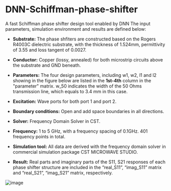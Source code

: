 # DNN-Schiffman-phase-shifter
A fast Schiffman phase shifter design tool enabled by DNN
The input parameters, simulation environment and results are defined below:  

-   **Substrate:** The phase shfiters are constructed based on the Rogers R4003C dielectric substrate, with the thickness of 1.524mm, permittivity of 3.55 and loss tangent of 0.0027. 

-   **Conductor:** Copper (lossy, annealed) for both microstrip circuits above the substrate and GND beneath.

-   **Parameters:** The four design parameters, including w1, w2, l1 and l2 showing in the figure below are listed in the **1st-4th** column in the "parameter" matrix. w_50 indicates the width of the 50 Ohms transmission line, which equals to 3.4 mm in this case.

-   **Excitation:** Wave ports for both port 1 and port 2.

-   **Boundary conditions:** Open and add space boundaries in all directions.

-   **Solver:** Frequency Domain Solver in CST.                              

-   **Frequency:** 1 to 5 GHz, with a frequency spacing of 0.1GHz. 401 frequency points in total.

-   **Simulation tool:** All data are derived with the frequency domain solver
    in commercial simulation package CST MICROWAVE STUDIO.

-   **Result:** Real parts and imaginary parts of the S11, S21 responses of
    each phase shifter structure are included in the “real_S11”, “imag_S11” matrix and “real_S21”, “imag_S21” matrix, respectively.
    
![image](https://github.com/SensongAn/DNN-Schiffman-phase-shifter/main/pics/Schiffman_schematic.jpg)
    
